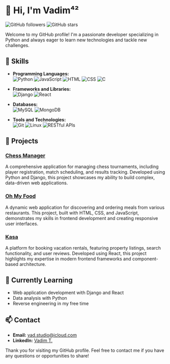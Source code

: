 # 👋 Hi, I'm Vadim⁴²

![GitHub followers](https://img.shields.io/github/followers/Euvad?style=social) ![GitHub stars](https://img.shields.io/github/stars/Euvad?style=social)

Welcome to my GitHub profile! I'm a passionate developer specializing in Python and always eager to learn new technologies and tackle new challenges.

## 💼 Skills

- **Programming Languages:**  
  ![Python](https://img.shields.io/badge/-Python-blue) ![JavaScript](https://img.shields.io/badge/-JavaScript-yellow) ![HTML](https://img.shields.io/badge/-HTML-orange) ![CSS](https://img.shields.io/badge/-CSS-blue) ![C](https://img.shields.io/badge/-C-00599C)

- **Frameworks and Libraries:**  
  ![Django](https://img.shields.io/badge/-Django-092E20) ![React](https://img.shields.io/badge/-React-61DAFB)

- **Databases:**  
  ![MySQL](https://img.shields.io/badge/-MySQL-4479A1) ![MongoDB](https://img.shields.io/badge/-MongoDB-47A248)

- **Tools and Technologies:**  
  ![Git](https://img.shields.io/badge/-Git-F05032) ![Linux](https://img.shields.io/badge/-Linux-FCC624) ![RESTful APIs](https://img.shields.io/badge/-RESTful%20APIs-FF6F00)

## 🔭 Projects

### [Chess Manager](https://github.com/Euvad/chessmanager)
A comprehensive application for managing chess tournaments, including player registration, match scheduling, and results tracking. Developed using Python and Django, this project showcases my ability to build complex, data-driven web applications.

### [Oh My Food](https://github.com/Euvad/ohmyfood)
A dynamic web application for discovering and ordering meals from various restaurants. This project, built with HTML, CSS, and JavaScript, demonstrates my skills in frontend development and creating responsive user interfaces.

### [Kasa](https://github.com/Euvad/kasa)
A platform for booking vacation rentals, featuring property listings, search functionality, and user reviews. Developed using React, this project highlights my expertise in modern frontend frameworks and component-based architecture.

## 🌱 Currently Learning

- Web application development with Django and React
- Data analysis with Python
- Reverse engineering in my free time

## 📫 Contact

- **Email:** [vad.studio@icloud.com](mailto:vad.studio@icloud.com)
- **LinkedIn:** [Vadim T.](https://www.linkedin.com/in/vadim-t-841054219/)

Thank you for visiting my GitHub profile. Feel free to contact me if you have any questions or opportunities to share!
